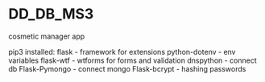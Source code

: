 # DD_DB_MS3

cosmetic manager app


pip3 installed:
flask - framework for extensions
python-dotenv - env variables
flask-wtf - wtforms for forms and validation
dnspython - connect db
Flask-Pymongo - connect mongo
Flask-bcrypt - hashing passwords